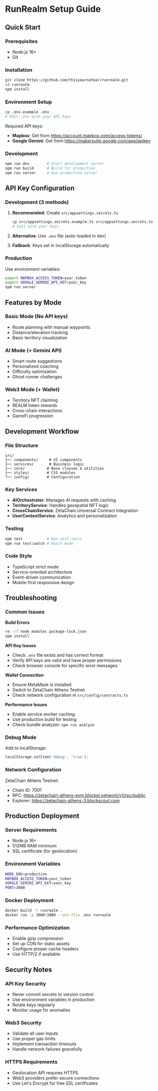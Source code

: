 # RunRealm Setup Guide

## Quick Start

### Prerequisites
- Node.js 16+
- Git

### Installation
```bash
git clone https://github.com/thisyearnofear/runrealm.git
cd runrealm
npm install
```

### Environment Setup
```bash
cp .env.example .env
# Edit .env with your API keys
```

Required API keys:
- **Mapbox**: Get from https://account.mapbox.com/access-tokens/
- **Google Gemini**: Get from https://makersuite.google.com/app/apikey

### Development
```bash
npm run dev        # Start development server
npm run build      # Build for production
npm run server     # Run production server
```

## API Key Configuration

### Development (3 methods)
1. **Recommended**: Create `src/appsettings.secrets.ts`
   ```bash
   cp src/appsettings.secrets.example.ts src/appsettings.secrets.ts
   # Edit with your keys
   ```

2. **Alternative**: Use `.env` file (auto-loaded in dev)

3. **Fallback**: Keys set in localStorage automatically

### Production
Use environment variables:
```bash
export MAPBOX_ACCESS_TOKEN=your_token
export GOOGLE_GEMINI_API_KEY=your_key
npm run server
```

## Features by Mode

### Basic Mode (No API keys)
- Route planning with manual waypoints
- Distance/elevation tracking
- Basic territory visualization

### AI Mode (+ Gemini API)
- Smart route suggestions
- Personalized coaching
- Difficulty optimization
- Ghost runner challenges

### Web3 Mode (+ Wallet)
- Territory NFT claiming
- REALM token rewards
- Cross-chain interactions
- GameFi progression

## Development Workflow

### File Structure
```
src/
├── components/     # UI components
├── services/       # Business logic
├── core/          # Base classes & utilities
├── styles/        # CSS modules
└── config/        # Configuration
```

### Key Services
- **AIOrchestrator**: Manages AI requests with caching
- **TerritoryService**: Handles geospatial NFT logic
- **CrossChainService**: ZetaChain Universal Contract integration
- **UserContextService**: Analytics and personalization

### Testing
```bash
npm test           # Run unit tests
npm run test:watch # Watch mode
```

### Code Style
- TypeScript strict mode
- Service-oriented architecture
- Event-driven communication
- Mobile-first responsive design

## Troubleshooting

### Common Issues

**Build Errors**
```bash
rm -rf node_modules package-lock.json
npm install
```

**API Key Issues**
- Check `.env` file exists and has correct format
- Verify API keys are valid and have proper permissions
- Check browser console for specific error messages

**Wallet Connection**
- Ensure MetaMask is installed
- Switch to ZetaChain Athens Testnet
- Check network configuration in `src/config/contracts.ts`

**Performance Issues**
- Enable service worker caching
- Use production build for testing
- Check bundle analyzer: `npm run analyze`

### Debug Mode
Add to localStorage:
```javascript
localStorage.setItem('debug', 'true');
```

### Network Configuration
ZetaChain Athens Testnet:
- Chain ID: 7001
- RPC: https://zetachain-athens-evm.blockpi.network/v1/rpc/public
- Explorer: https://zetachain-athens-3.blockscout.com

## Production Deployment

### Server Requirements
- Node.js 16+
- 512MB RAM minimum
- SSL certificate (for geolocation)

### Environment Variables
```bash
NODE_ENV=production
MAPBOX_ACCESS_TOKEN=your_token
GOOGLE_GEMINI_API_KEY=your_key
PORT=3000
```

### Docker Deployment
```bash
docker build -t runrealm .
docker run -p 3000:3000 --env-file .env runrealm
```

### Performance Optimization
- Enable gzip compression
- Set up CDN for static assets
- Configure proper cache headers
- Use HTTP/2 if available

## Security Notes

### API Key Security
- Never commit secrets to version control
- Use environment variables in production
- Rotate keys regularly
- Monitor usage for anomalies

### Web3 Security
- Validate all user inputs
- Use proper gas limits
- Implement transaction timeouts
- Handle network failures gracefully

### HTTPS Requirements
- Geolocation API requires HTTPS
- Web3 providers prefer secure connections
- Use Let's Encrypt for free SSL certificates
